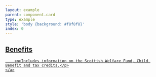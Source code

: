 ```yaml
---
layout: example
parent: component.card
type: example
style: 'body {background: #f8f8f8}'
index: 0
---
```


<article class="card card--small card--hover">
    <a href="#" class="card__content">
        <h2>Benefits</h2>

        <p>Includes information on the Scottish Welfare Fund, Child Benefit and tax credits.</p>
    </a>
</article>
